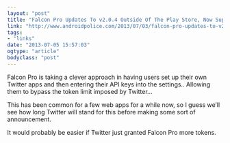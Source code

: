 ```yaml
---
layout: "post"
title: "Falcon Pro Updates To v2.0.4 Outside Of The Play Store, Now Supports A Way To Blatantly Skirt Twitter`s Token Limit"
link: "http://www.androidpolice.com/2013/07/03/falcon-pro-updates-to-v2-0-4-outside-of-the-play-store-now-supports-a-way-to-blatantly-skirt-twitters-token-limit/"
tags: 
- "links"
date: "2013-07-05 15:57:03"
ogtype: "article"
bodyclass: "post"
---
```


Falcon Pro is taking a clever approach in having users set up their own Twitter apps and then entering their API keys into the settings.. Allowing them to bypass the token limit imposed by Twitter…

This has been common for a few web apps for a while now, so I guess we’ll see how long Twitter will stand for this before making some sort of announcement.

It would probably be easier if Twitter just granted Falcon Pro more tokens.